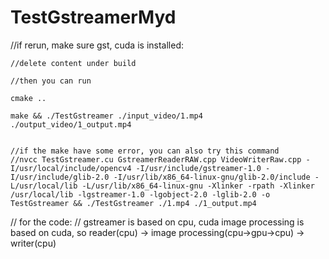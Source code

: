# TestGstreamerMyd

//if rerun, make sure gst, cuda is installed:

    //delete content under build

    //then you can run 

    cmake ..
    
    make && ./TestGstreamer ./input_video/1.mp4 ./output_video/1_output.mp4


    //if the make have some error, you can also try this command
    //nvcc TestGstreamer.cu GstreamerReaderRAW.cpp VideoWriterRaw.cpp -I/usr/local/include/opencv4 -I/usr/include/gstreamer-1.0 -I/usr/include/glib-2.0 -I/usr/lib/x86_64-linux-gnu/glib-2.0/include -L/usr/local/lib -L/usr/lib/x86_64-linux-gnu -Xlinker -rpath -Xlinker /usr/local/lib -lgstreamer-1.0 -lgobject-2.0 -lglib-2.0 -o TestGstreamer && ./TestGstreamer ./1.mp4 ./1_output.mp4



// for the code:
// gstreamer is based on cpu, cuda image processing is based on cuda, so reader(cpu) -> image processing(cpu->gpu->cpu) -> writer(cpu)

